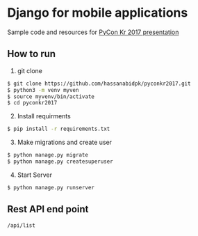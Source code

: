 # Django for mobile applications
Sample code and resources for [PyCon Kr 2017 presentation](https://www.pycon.kr/2017/program/163)

## How to run 

1. git clone
```bash
$ git clone https://github.com/hassanabidpk/pyconkr2017.git
$ python3 -m venv myven
$ source myvenv/bin/activate
$ cd pyconkr2017

```
2. Install requirments

```bash
$ pip install -r requirements.txt
```
3. Make migrations and create user
```bash
$ python manage.py migrate
$ python manage.py createsuperuser
```
4. Start Server

```bash
$ python manage.py runserver

```

## Rest API end point

`/api/list`